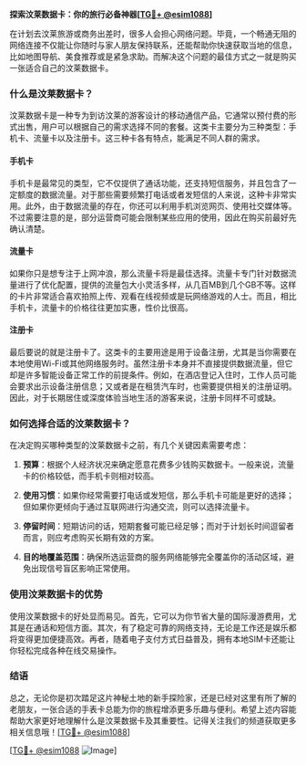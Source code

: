 **探索汶莱数据卡：你的旅行必备神器[[TG💪+ @esim1088](https://t.me/s/esim1088)]**

在计划去汶莱旅游或商务出差时，很多人会担心网络问题。毕竟，一个畅通无阻的网络连接不仅能让你随时与家人朋友保持联系，还能帮助你快速获取当地的信息，比如地图导航、美食推荐或是紧急求助。而解决这个问题的最佳方式之一就是购买一张适合自己的汶莱数据卡。

### 什么是汶莱数据卡？

汶莱数据卡是一种专为到访汶莱的游客设计的移动通信产品，它通常以预付费的形式出售，用户可以根据自己的需求选择不同的套餐。这类卡主要分为三种类型：手机卡、流量卡以及注册卡。这三种卡各有特点，能满足不同人群的需求。

#### 手机卡

手机卡是最常见的类型，它不仅提供了通话功能，还支持短信服务，并且包含了一定额度的数据流量。对于那些需要频繁打电话或者发短信的人来说，这种卡非常实用。此外，由于数据流量的存在，你还可以利用手机浏览网页、使用社交媒体等。不过需要注意的是，部分运营商可能会限制某些应用的使用，因此在购买前最好先确认清楚。

#### 流量卡

如果你只是想专注于上网冲浪，那么流量卡将是最佳选择。流量卡专门针对数据流量进行了优化配置，提供的流量包大小灵活多样，从几百MB到几个GB不等。这样的卡片非常适合喜欢拍照上传、观看在线视频或是玩网络游戏的人士。而且，相比手机卡，流量卡的价格往往更加实惠，性价比很高。

#### 注册卡

最后要说的就是注册卡了。这类卡的主要用途是用于设备注册，尤其是当你需要在本地使用Wi-Fi或其他网络服务时。虽然注册卡本身并不直接提供数据流量，但它却是许多智能设备正常工作的前提条件。例如，在酒店登记入住时，工作人员可能会要求出示设备注册信息；又或者是在租赁汽车时，也需要提供相关的注册证明。因此，对于长期居住或深度体验当地生活的游客来说，注册卡同样不可或缺。

### 如何选择合适的汶莱数据卡？

在决定购买哪种类型的汶莱数据卡之前，有几个关键因素需要考虑：

1. **预算**：根据个人经济状况来确定愿意花费多少钱购买数据卡。一般来说，流量卡的价格较低，而手机卡则相对较高。
   
2. **使用习惯**：如果你经常需要打电话或发短信，那么手机卡可能是更好的选择；但如果你更倾向于通过互联网进行沟通交流，则可以选择流量卡。
   
3. **停留时间**：短期访问的话，短期套餐可能已经足够；而对于计划长时间逗留者而言，则应考虑购买长期有效的方案。
   
4. **目的地覆盖范围**：确保所选运营商的服务网络能够完全覆盖你的活动区域，避免出现信号盲区影响正常使用。

### 使用汶莱数据卡的优势

使用汶莱数据卡的好处显而易见。首先，它可以为你节省大量的国际漫游费用，尤其是在通话和短信方面。其次，有了稳定可靠的网络支持，无论是工作还是娱乐都将变得更加便捷高效。再者，随着电子支付方式日益普及，拥有本地SIM卡还能让你轻松完成各种在线交易操作。

### 结语

总之，无论你是初次踏足这片神秘土地的新手探险家，还是已经对这里有所了解的老朋友，一张合适的手表卡总能为你的旅程增添更多乐趣与便利。希望上述内容能帮助大家更好地理解什么是汶莱数据卡及其重要性。记得关注我们的频道获取更多相关信息哦！[[TG💪+ @esim1088](https://t.me/s/esim1088)]

[[TG💪+ @esim1088](https://t.me/s/esim1088) ![Image](https://i.postimg.cc/4NQfJmqS/Snipaste-2025-05-13-00-14-12.png)]